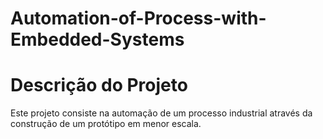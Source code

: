# Automation-of-Process-with-Embedded-Systems



# Descrição do Projeto 

Este projeto consiste na automação de um processo industrial através da construção de um protótipo em menor escala. 

# 
